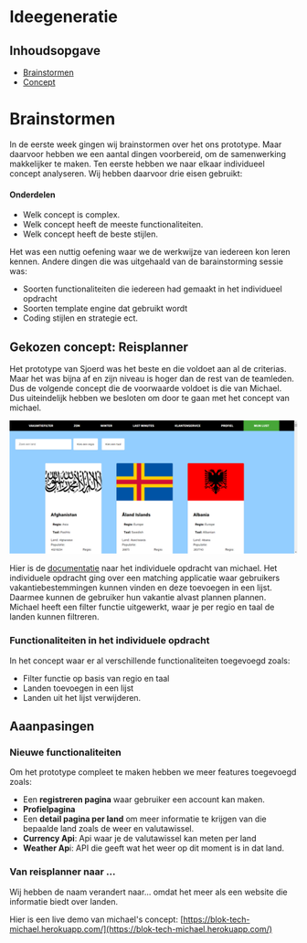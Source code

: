 # Ideegeneratie

## Inhoudsopgave
- [Brainstormen]()
- [Concept]()

# Brainstormen
In de eerste week gingen wij brainstormen over het ons prototype. Maar daarvoor hebben we een aantal dingen voorbereid, om de samenwerking makkelijker te maken. Ten eerste hebben we naar elkaar individueel concept analyseren.  Wij hebben daarvoor drie eisen gebruikt:

#### Onderdelen
- Welk concept is complex.
- Welk concept heeft de meeste functionaliteiten.
- Welk concept heeft de beste stijlen. 

Het was een nuttig oefening waar we de werkwijze van iedereen kon leren kennen. 
Andere dingen die was uitgehaald van de barainstorming sessie was:

- Soorten functionaliteiten die iedereen had gemaakt in het individueel opdracht
- Soorten template engine dat gebruikt wordt
- Coding stijlen en strategie ect. 

## Gekozen concept: Reisplanner
Het prototype van Sjoerd was het beste en die voldoet aan al de criterias. Maar het was bijna af en zijn niveau is hoger dan de rest van de teamleden. Dus de volgende concept die de voorwaarde voldoet is die van Michael. Dus uiteindelijk hebben we besloten om door te gaan met het concept van michael. 

![Gekozen concept](/assets/home-m.png)

Hier is de [documentatie](https://github.com/MichaelWilhelm1/Tech-Blok) naar het individuele opdracht van michael. Het individuele opdracht ging over een matching applicatie waar gebruikers vakantiebestemmingen  kunnen vinden en deze toevoegen in een lijst. Daarmee kunnen de gebruiker hun vakantie alvast plannen plannen. Michael heeft een filter functie uitgewerkt, waar je per regio en taal de landen kunnen filtreren. 

### Functionaliteiten in het individuele opdracht
In het concept waar er al verschillende functionaliteiten toegevoegd zoals:
- Filter functie op basis van regio en taal
- Landen toevoegen in een lijst
- Landen uit het lijst verwijderen. 


## Aaanpasingen

### Nieuwe functionaliteiten 
Om het prototype compleet te maken hebben we meer features toegevoegd zoals:

- Een **registreren pagina** waar gebruiker een account kan maken.
- **Profielpagina**
- Een **detail pagina per land** om meer informatie te krijgen van die bepaalde land zoals de weer en valutawissel.
- **Currency Api**: Api waar je de valutawissel kan meten per land
- **Weather Ap**i: API die geeft wat het weer op dit moment is in dat land.

### Van reisplanner naar ...
Wij hebben de naam verandert naar... omdat het meer als een website die informatie biedt over landen. 

Hier is een live demo van michael's concept: [https://blok-tech-michael.herokuapp.com/](https://blok-tech-michael.herokuapp.com/)




